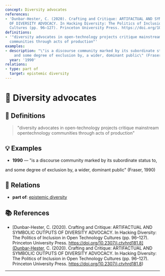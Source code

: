 ```yaml
---
concept: Diversity advocates
references:
- 'Dunbar-Hester, C. (2020). Crafting and Critique: ARTIFACTUAL AND SYMBOLIC OUTPUTS
  OF DIVERSITY ADVOCACY. In Hacking Diversity: The Politics of Inclusion in Open Technology
  Cultures (pp. 96–127). Princeton University Press. https://doi.org/10.2307/j.ctvhrd181.8'
definitions:
- '"diversity advocates in open-technology projects critique mainstream opentechnology
  communities through acts of production"'
examples:
- description: "\"is a discourse community marked by its subordinate status to,\r\n\
    and some degree of exclusion by, a wider, dominant public\" (Fraser, 1990)"
  year: '1990'
relations:
- type: part of
  target: epistemic diversity
---
```


# 🧠 Diversity advocates

## 📖 Definitions

> "diversity advocates in open-technology projects critique mainstream opentechnology communities through acts of production"

## 💡 Examples

- **1990** — "is a discourse community marked by its subordinate status to,
and some degree of exclusion by, a wider, dominant public" (Fraser, 1990)

## 🔗 Relations

- **part of**: [epistemic diversity](./epistemic-diversity.md)

## 📚 References

- [Dunbar-Hester, C. (2020). Crafting and Critique: ARTIFACTUAL AND SYMBOLIC OUTPUTS OF DIVERSITY ADVOCACY. In Hacking Diversity: The Politics of Inclusion in Open Technology Cultures (pp. 96–127). Princeton University Press. https://doi.org/10.2307/j.ctvhrd181.8](Dunbar-Hester, C. (2020). Crafting and Critique: ARTIFACTUAL AND SYMBOLIC OUTPUTS OF DIVERSITY ADVOCACY. In Hacking Diversity: The Politics of Inclusion in Open Technology Cultures (pp. 96–127). Princeton University Press. https://doi.org/10.2307/j.ctvhrd181.8)


---

<script src="https://giscus.app/client.js"
        data-repo="natesheehan/conceptcartography"
        data-repo-id="R_kgDOPB5QiQ"
        data-category="General"
        data-category-id="DIC_kwDOPB5Qic4CsAxd"
        data-mapping="pathname"
        data-strict="0"
        data-reactions-enabled="1"
        data-emit-metadata="0"
        data-input-position="bottom"
        data-theme="catppuccin_mocha"
        data-lang="en"
        crossorigin="anonymous"
        async>
</script>
